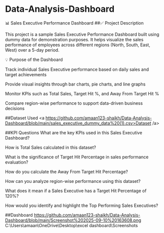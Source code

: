 # Data-Analysis-Dashboard
📊 Sales Executive Performance Dashboard
##✅ Project Description

This project is a sample Sales Executive Performance Dashboard built using dummy data for demonstration purposes.
It helps visualize the sales performance of employees across different regions (North, South, East, West) over a 5-day period.

💡 Purpose of the Dashboard

Track individual Sales Executive performance based on daily sales and target achievements

Provide visual insights through bar charts, pie charts, and line graphs

Monitor KPIs such as Total Sales, Target Hit %, and Away From Target Hit %

Compare region-wise performance to support data-driven business decisions

##Dataset Used
<a https://github.com/amaan123-shaikh/Data-Analysis-Dashboard/blob/main/sales_executive_dummy_data%20(1).csv>Dataset /a>

##KPI Questions
What are the key KPIs used in this Sales Executive Dashboard?

How is Total Sales calculated in this dataset?

What is the significance of Target Hit Percentage in sales performance evaluation?

How do you calculate the Away From Target Hit Percentage?

How can you analyze region-wise performance using this dataset?

What does it mean if a Sales Executive has a Target Hit Percentage of 120%?

How would you identify and highlight the Top Performing Sales Executives?

##Dashboard
https://github.com/amaan123-shaikh/Data-Analysis-Dashboard/blob/main/Screenshot%202025-09-10%20163608.png
C:\Users\amaan\OneDrive\Desktop\excel dashboard\Screenshots

